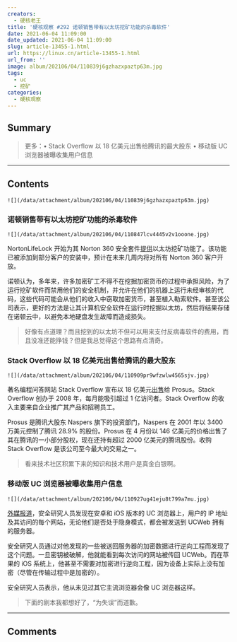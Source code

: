 ```yaml
---
creators:
  - 硬核老王
title: '硬核观察 #292 诺顿销售带有以太坊挖矿功能的杀毒软件'
date: 2021-06-04 11:09:00
date_updated: 2021-06-04 11:09:00
slug: article-13455-1.html
url: https://linux.cn/article-13455-1.html
url_from: ''
image: album/202106/04/110839j6gzhazxpaztp63m.jpg
tags:
  - uc
  - 挖矿
categories:
  - 硬核观察
---
```


## Summary

> 更多：• Stack Overflow 以 18 亿美元出售给腾讯的最大股东 • 移动版 UC 浏览器被曝收集用户信息

***

<!-- more -->

## Contents

`![](/data/attachment/album/202106/04/110839j6gzhazxpaztp63m.jpg)`

### 诺顿销售带有以太坊挖矿功能的杀毒软件

`![](/data/attachment/album/202106/04/110847lcv4445v2v1ooone.jpg)`

NortonLifeLock 开始为其 Norton 360 安全套件[提供](https://investor.nortonlifelock.com/About/Investors/press-releases/press-release-details/2021/NortonLifeLock-Unveils-Norton-Crypto/default.aspx)以太坊挖矿功能了。该功能已被添加到部分客户的安装中，预计在未来几周内将对所有 Norton 360 客户开放。

诺顿认为，多年来，许多加密矿工不得不在挖掘加密货币的过程中承担风险，为了运行挖矿软件而禁用他们的安全机制，并允许在他们的机器上运行未经审核的代码，这些代码可能会从他们的收入中窃取加密货币，甚至植入勒索软件。甚至该公司表示，更好的方法是让其计算机安全软件在运行时挖掘以太坊，然后将结果存储在诺顿云中，以避免本地硬盘发生故障而造成损失。

> 
> 好像有点道理？而且挖到的以太坊不但可以用来支付反病毒软件的费用，而且没准还能挣钱？但是我总觉得这个思路有点清奇。
> 
> 
> 

### Stack Overflow 以 18 亿美元出售给腾讯的最大股东

`![](/data/attachment/album/202106/04/110909pr9wfzwlw4565sjv.jpg)`

著名编程问答网站 Stack Overflow 宣布以 18 亿美元[出售](https://www.wsj.com/articles/software-developer-community-stack-overflow-sold-to-tech-giant-prosus-for-1-8-billion-11622648400)给 Prosus。Stack Overflow 创办于 2008 年，每月能吸引超过 1 亿访问者。Stack Overflow 的收入主要来自企业推广其产品和招聘员工。

Prosus 是腾讯大股东 Naspers 旗下的投资部门，Naspers 在 2001 年以 3400 万美元控制了腾讯 28.9% 的股份。Prosus 在 4 月份以 146 亿美元的价格出售了其在腾讯的一小部分股权，现在还持有超过 2000 亿美元的腾讯股份。收购 Stack Overflow 是该公司至今最大的交易之一。

> 
> 看来技术社区积累下来的知识和技术用户是真金白银啊。
> 
> 
> 

### 移动版 UC 浏览器被曝收集用户信息

`![](/data/attachment/album/202106/04/110927ug41eju8t799a7mu.jpg)`

[外媒报道](https://www.forbes.com/sites/thomasbrewster/2021/06/01/exclusive-alibabas-huge-browser-business-is-recording-millions-of-android-and-iphone-users-private-web-habits/)，安全研究人员发现在安卓和 iOS 版本的 UC 浏览器上，用户的 IP 地址及其访问的每个网站，无论他们是否处于隐身模式，都会被发送到 UCWeb 拥有的服务器。

安全研究人员通过对他发现的一些被送回服务器的加密数据进行逆向工程而发现了这个问题。一旦密钥被破解，他就能看到每次访问的网站被传回 UCWeb。而在苹果的 iOS 系统上，他甚至不需要对加密进行逆向工程，因为设备上实际上没有加密（尽管在传输过程中是加密的）。

安全研究人员表示，他从未见过其它主流浏览器会像 UC 浏览器这样。

> 
> 下面的剧本我都想好了，“为失误”而道歉。
> 
> 
>

***

## Comments
